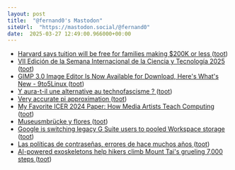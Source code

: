 ```yaml
---
layout: post
title:  "@fernand0's Mastodon"
siteUrl:  "https://mastodon.social/@fernand0"
date:  2025-03-27 12:49:00.966000+00:00
---
```

*  [Harvard says tuition will be free for families making $200K or less ](https://abcnews.go.com/Business/harvard-tuition-families-making-200k/story?id=11987424) ([toot](https://mastodon.social/@fernand0/114234473903710456))
*  [VII Edición de la Semana Internacional de la Ciencia y Tecnología 2025 ](https://eina.unizar.es/noticia/vii-edicion-de-la-semana-internacional-de-la-ciencia-y-tecnologia-202) ([toot](https://mastodon.social/@fernand0/114234055936662647))
*  [GIMP 3.0 Image Editor Is Now Available for Download, Here&#39;s What&#39;s New - 9to5Linux  ](https://9to5linux.com/gimp-3-0-image-editor-is-now-available-for-download-heres-whats-new) ([toot](https://mastodon.social/@fernand0/114233903296619376))
*  [Y aura-t-il une alternative au technofascisme ? ](https://danslesalgorithmes.net/2024/11/08/y-aura-t-il-une-alternative-au-technofascisme) ([toot](https://mastodon.social/@fernand0/114233587258255270))
*  [Very accurate pi approximation ](https://www.johndcook.com/blog/2025/03/23/very-accurate-pi-approximation) ([toot](https://mastodon.social/@fernand0/114232074673264575))
*  [My Favorite ICER 2024 Paper: How Media Artists Teach Computing ](https://computinged.wordpress.com/2025/03/09/my-favorite-icer-2024-paper-how-media-artists-teach-computing) ([toot](https://mastodon.social/@fernand0/114230223221344250))
*  [Museusmbrücke y flores ](https://www.flickr.com/photos/fernand0/54374725151) ([toot](https://mastodon.social/@fernand0/114230218416714498))
*  [Google is switching legacy G Suite users to pooled Workspace storage ](https://www.theverge.com/news/631058/google-g-suite-legacy-pooled-workspace-storage-updat) ([toot](https://mastodon.social/@fernand0/114229927328716064))
*  [Las políticas de contraseñas, errores de hace muchos años ](http://fernand0.github.io//claves-y-politicas) ([toot](https://mastodon.social/@fernand0/114229914083333961))
*  [AI-powered exoskeletons help hikers climb Mount Tai's grueling 7,000 steps ](https://www.trendwatching.com/innovations/ai-powered-exoskeletons-help-hikers-climb-mount-tais-grueling-7000-step) ([toot](https://mastodon.social/@fernand0/114229715576931836))
